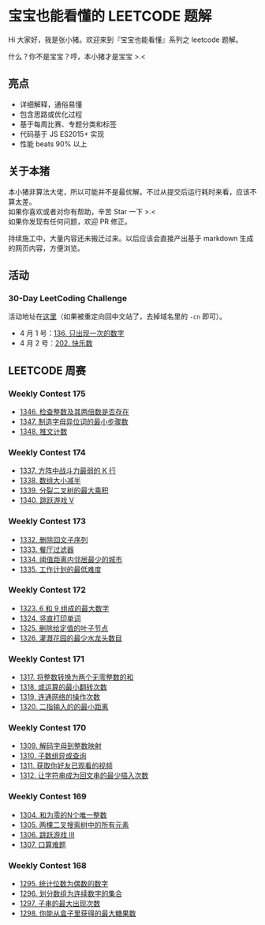 # 宝宝也能看懂的 LEETCODE 题解

Hi 大家好，我是张小猪。欢迎来到『宝宝也能看懂』系列之 leetcode 题解。

什么？你不是宝宝？哼，本小猪才是宝宝 >.<

## 亮点

- 详细解释，通俗易懂
- 包含思路或优化过程
- 基于每周比赛、专题分类和标签
- 代码基于 JS ES2015+ 实现
- 性能 beats 90% 以上

## 关于本猪

本小猪非算法大佬，所以可能并不是最优解。不过从提交后运行耗时来看，应该不算太差。  
如果你喜欢或者对你有帮助，辛苦 Star 一下 >.<  
如果你发现有任何问题，欢迎 PR 修正。

持续施工中，大量内容还未搬迁过来。以后应该会直接产出基于 markdown 生成的网页内容，方便浏览。

## 活动

### 30-Day LeetCoding Challenge

活动地址在[这里](https://leetcode.com/explore/challenge/card/30-day-leetcoding-challenge/)（如果被重定向回中文站了，去掉域名里的 `-cn` 即可）。

- 4 月 1 号：[136. 只出现一次的数字](./30-Day%20LeetCoding%20Challenge/1.md)
- 4 月 2 号：[202. 快乐数](./30-Day%20LeetCoding%20Challenge/2.md)

## LEETCODE 周赛

### Weekly Contest 175

- [1346. 检查整数及其两倍数是否存在](./posts/1346.md)
- [1347. 制造字母异位词的最小步骤数](./posts/1347.md)
- [1348. 推文计数](./posts/1348.md)

### Weekly Contest 174

- [1337. 方阵中战斗力最弱的 K 行](./posts/1337.md)
- [1338. 数组大小减半](./posts/1338.md)
- [1339. 分裂二叉树的最大乘积](./posts/1339.md)
- [1340. 跳跃游戏 V](./posts/1340.md)

### Weekly Contest 173

- [1332. 删除回文子序列](./posts/1332.md)
- [1333. 餐厅过滤器](./posts/1333.md)
- [1334. 阈值距离内邻居最少的城市](./posts/1334.md)
- [1335. 工作计划的最低难度](./posts/1335.md)

### Weekly Contest 172

- [1323. 6 和 9 组成的最大数字](./posts/1323.md)
- [1324. 竖直打印单词](./posts/1324.md)
- [1325. 删除给定值的叶子节点](./posts/1325.md)
- [1326. 灌溉花园的最少水龙头数目](./posts/1326.md)

### Weekly Contest 171

- [1317. 将整数转换为两个无零整数的和](./posts/1317.md)
- [1318. 或运算的最小翻转次数](./posts/1318.md)
- [1319. 连通网络的操作次数](./posts/1319.md)
- [1320. 二指输入的的最小距离](./posts/1320.md)

### Weekly Contest 170

- [1309. 解码字母到整数映射](./posts/1309.md)
- [1310. 子数组异或查询](./posts/1310.md)
- [1311. 获取你好友已观看的视频](./posts/1311.md)
- [1312. 让字符串成为回文串的最少插入次数](./posts/1312.md)

### Weekly Contest 169

- [1304. 和为零的N个唯一整数](./posts/1304.md)
- [1305. 两棵二叉搜索树中的所有元素](./posts/1305.md)
- [1306. 跳跃游戏 III](./posts/1306.md)
- [1307. 口算难题](./posts/1307.md)

### Weekly Contest 168

- [1295. 统计位数为偶数的数字](./posts/1295.md)
- [1296. 划分数组为连续数字的集合](./posts/1296.md)
- [1297. 子串的最大出现次数](./posts/1297.md)
- [1298. 你能从盒子里获得的最大糖果数](./posts/1298.md)
